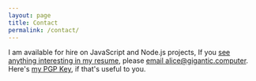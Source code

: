 ```yaml
---
layout: page
title: Contact
permalink: /contact/
---
```


I am available for hire on JavaScript and Node.js projects, If you [see anything interesting in my resume](https://diff.mx/resume-Alice_Davis.pdf), please [email
alice@gigantic.computer](alice@gigantic.computer). Here's [my PGP
Key](https://diff.mx/pgp-alice_davis.pub), if that's useful to you.
